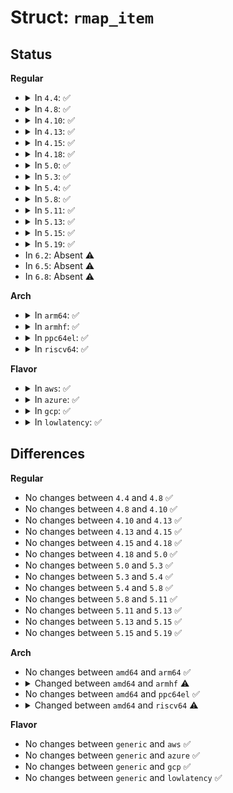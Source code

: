 # Struct: <code>rmap_item</code>

## Status
<b>Regular</b>
<ul>
<li>
<details>
<summary>In <code>4.4</code>: ✅</summary>

```c
struct rmap_item {
    struct rmap_item *rmap_list;
    struct anon_vma *anon_vma;
    int nid;
    struct mm_struct *mm;
    long unsigned int address;
    unsigned int oldchecksum;
    struct rb_node node;
    struct stable_node *head;
    struct hlist_node hlist;
};
```
</details>
</li>
<li>
<details>
<summary>In <code>4.8</code>: ✅</summary>

```c
struct rmap_item {
    struct rmap_item *rmap_list;
    struct anon_vma *anon_vma;
    int nid;
    struct mm_struct *mm;
    long unsigned int address;
    unsigned int oldchecksum;
    struct rb_node node;
    struct stable_node *head;
    struct hlist_node hlist;
};
```
</details>
</li>
<li>
<details>
<summary>In <code>4.10</code>: ✅</summary>

```c
struct rmap_item {
    struct rmap_item *rmap_list;
    struct anon_vma *anon_vma;
    int nid;
    struct mm_struct *mm;
    long unsigned int address;
    unsigned int oldchecksum;
    struct rb_node node;
    struct stable_node *head;
    struct hlist_node hlist;
};
```
</details>
</li>
<li>
<details>
<summary>In <code>4.13</code>: ✅</summary>

```c
struct rmap_item {
    struct rmap_item *rmap_list;
    struct anon_vma *anon_vma;
    int nid;
    struct mm_struct *mm;
    long unsigned int address;
    unsigned int oldchecksum;
    struct rb_node node;
    struct stable_node *head;
    struct hlist_node hlist;
};
```
</details>
</li>
<li>
<details>
<summary>In <code>4.15</code>: ✅</summary>

```c
struct rmap_item {
    struct rmap_item *rmap_list;
    struct anon_vma *anon_vma;
    int nid;
    struct mm_struct *mm;
    long unsigned int address;
    unsigned int oldchecksum;
    struct rb_node node;
    struct stable_node *head;
    struct hlist_node hlist;
};
```
</details>
</li>
<li>
<details>
<summary>In <code>4.18</code>: ✅</summary>

```c
struct rmap_item {
    struct rmap_item *rmap_list;
    struct anon_vma *anon_vma;
    int nid;
    struct mm_struct *mm;
    long unsigned int address;
    unsigned int oldchecksum;
    struct rb_node node;
    struct stable_node *head;
    struct hlist_node hlist;
};
```
</details>
</li>
<li>
<details>
<summary>In <code>5.0</code>: ✅</summary>

```c
struct rmap_item {
    struct rmap_item *rmap_list;
    struct anon_vma *anon_vma;
    int nid;
    struct mm_struct *mm;
    long unsigned int address;
    unsigned int oldchecksum;
    struct rb_node node;
    struct stable_node *head;
    struct hlist_node hlist;
};
```
</details>
</li>
<li>
<details>
<summary>In <code>5.3</code>: ✅</summary>

```c
struct rmap_item {
    struct rmap_item *rmap_list;
    struct anon_vma *anon_vma;
    int nid;
    struct mm_struct *mm;
    long unsigned int address;
    unsigned int oldchecksum;
    struct rb_node node;
    struct stable_node *head;
    struct hlist_node hlist;
};
```
</details>
</li>
<li>
<details>
<summary>In <code>5.4</code>: ✅</summary>

```c
struct rmap_item {
    struct rmap_item *rmap_list;
    struct anon_vma *anon_vma;
    int nid;
    struct mm_struct *mm;
    long unsigned int address;
    unsigned int oldchecksum;
    struct rb_node node;
    struct stable_node *head;
    struct hlist_node hlist;
};
```
</details>
</li>
<li>
<details>
<summary>In <code>5.8</code>: ✅</summary>

```c
struct rmap_item {
    struct rmap_item *rmap_list;
    struct anon_vma *anon_vma;
    int nid;
    struct mm_struct *mm;
    long unsigned int address;
    unsigned int oldchecksum;
    struct rb_node node;
    struct stable_node *head;
    struct hlist_node hlist;
};
```
</details>
</li>
<li>
<details>
<summary>In <code>5.11</code>: ✅</summary>

```c
struct rmap_item {
    struct rmap_item *rmap_list;
    struct anon_vma *anon_vma;
    int nid;
    struct mm_struct *mm;
    long unsigned int address;
    unsigned int oldchecksum;
    struct rb_node node;
    struct stable_node *head;
    struct hlist_node hlist;
};
```
</details>
</li>
<li>
<details>
<summary>In <code>5.13</code>: ✅</summary>

```c
struct rmap_item {
    struct rmap_item *rmap_list;
    struct anon_vma *anon_vma;
    int nid;
    struct mm_struct *mm;
    long unsigned int address;
    unsigned int oldchecksum;
    struct rb_node node;
    struct stable_node *head;
    struct hlist_node hlist;
};
```
</details>
</li>
<li>
<details>
<summary>In <code>5.15</code>: ✅</summary>

```c
struct rmap_item {
    struct rmap_item *rmap_list;
    struct anon_vma *anon_vma;
    int nid;
    struct mm_struct *mm;
    long unsigned int address;
    unsigned int oldchecksum;
    struct rb_node node;
    struct stable_node *head;
    struct hlist_node hlist;
};
```
</details>
</li>
<li>
<details>
<summary>In <code>5.19</code>: ✅</summary>

```c
struct rmap_item {
    struct rmap_item *rmap_list;
    struct anon_vma *anon_vma;
    int nid;
    struct mm_struct *mm;
    long unsigned int address;
    unsigned int oldchecksum;
    struct rb_node node;
    struct stable_node *head;
    struct hlist_node hlist;
};
```
</details>
</li>
<li>
In <code>6.2</code>: Absent ⚠️
</li>
<li>
In <code>6.5</code>: Absent ⚠️
</li>
<li>
In <code>6.8</code>: Absent ⚠️
</li>
</ul>
<b>Arch</b>
<ul>
<li>
<details>
<summary>In <code>arm64</code>: ✅</summary>

```c
struct rmap_item {
    struct rmap_item *rmap_list;
    struct anon_vma *anon_vma;
    int nid;
    struct mm_struct *mm;
    long unsigned int address;
    unsigned int oldchecksum;
    struct rb_node node;
    struct stable_node *head;
    struct hlist_node hlist;
};
```
</details>
</li>
<li>
<details>
<summary>In <code>armhf</code>: ✅</summary>

```c
struct rmap_item {
    struct rmap_item *rmap_list;
    struct anon_vma *anon_vma;
    struct mm_struct *mm;
    long unsigned int address;
    unsigned int oldchecksum;
    struct rb_node node;
    struct stable_node *head;
    struct hlist_node hlist;
};
```
</details>
</li>
<li>
<details>
<summary>In <code>ppc64el</code>: ✅</summary>

```c
struct rmap_item {
    struct rmap_item *rmap_list;
    struct anon_vma *anon_vma;
    int nid;
    struct mm_struct *mm;
    long unsigned int address;
    unsigned int oldchecksum;
    struct rb_node node;
    struct stable_node *head;
    struct hlist_node hlist;
};
```
</details>
</li>
<li>
<details>
<summary>In <code>riscv64</code>: ✅</summary>

```c
struct rmap_item {
    struct rmap_item *rmap_list;
    struct anon_vma *anon_vma;
    struct mm_struct *mm;
    long unsigned int address;
    unsigned int oldchecksum;
    struct rb_node node;
    struct stable_node *head;
    struct hlist_node hlist;
};
```
</details>
</li>
</ul>
<b>Flavor</b>
<ul>
<li>
<details>
<summary>In <code>aws</code>: ✅</summary>

```c
struct rmap_item {
    struct rmap_item *rmap_list;
    struct anon_vma *anon_vma;
    int nid;
    struct mm_struct *mm;
    long unsigned int address;
    unsigned int oldchecksum;
    struct rb_node node;
    struct stable_node *head;
    struct hlist_node hlist;
};
```
</details>
</li>
<li>
<details>
<summary>In <code>azure</code>: ✅</summary>

```c
struct rmap_item {
    struct rmap_item *rmap_list;
    struct anon_vma *anon_vma;
    int nid;
    struct mm_struct *mm;
    long unsigned int address;
    unsigned int oldchecksum;
    struct rb_node node;
    struct stable_node *head;
    struct hlist_node hlist;
};
```
</details>
</li>
<li>
<details>
<summary>In <code>gcp</code>: ✅</summary>

```c
struct rmap_item {
    struct rmap_item *rmap_list;
    struct anon_vma *anon_vma;
    int nid;
    struct mm_struct *mm;
    long unsigned int address;
    unsigned int oldchecksum;
    struct rb_node node;
    struct stable_node *head;
    struct hlist_node hlist;
};
```
</details>
</li>
<li>
<details>
<summary>In <code>lowlatency</code>: ✅</summary>

```c
struct rmap_item {
    struct rmap_item *rmap_list;
    struct anon_vma *anon_vma;
    int nid;
    struct mm_struct *mm;
    long unsigned int address;
    unsigned int oldchecksum;
    struct rb_node node;
    struct stable_node *head;
    struct hlist_node hlist;
};
```
</details>
</li>
</ul>

## Differences
<b>Regular</b>
<ul>
<li>
No changes between <code>4.4</code> and <code>4.8</code> ✅
</li>
<li>
No changes between <code>4.8</code> and <code>4.10</code> ✅
</li>
<li>
No changes between <code>4.10</code> and <code>4.13</code> ✅
</li>
<li>
No changes between <code>4.13</code> and <code>4.15</code> ✅
</li>
<li>
No changes between <code>4.15</code> and <code>4.18</code> ✅
</li>
<li>
No changes between <code>4.18</code> and <code>5.0</code> ✅
</li>
<li>
No changes between <code>5.0</code> and <code>5.3</code> ✅
</li>
<li>
No changes between <code>5.3</code> and <code>5.4</code> ✅
</li>
<li>
No changes between <code>5.4</code> and <code>5.8</code> ✅
</li>
<li>
No changes between <code>5.8</code> and <code>5.11</code> ✅
</li>
<li>
No changes between <code>5.11</code> and <code>5.13</code> ✅
</li>
<li>
No changes between <code>5.13</code> and <code>5.15</code> ✅
</li>
<li>
No changes between <code>5.15</code> and <code>5.19</code> ✅
</li>
</ul>
<b>Arch</b>
<ul>
<li>
No changes between <code>amd64</code> and <code>arm64</code> ✅
</li>
<li>
<details>
<summary>Changed between <code>amd64</code> and <code>armhf</code> ⚠️</summary>
<ul>
<li>
<b>Field removed. </b>
<code>int nid</code>
</li>
</ul>
</details>
</li>
<li>
No changes between <code>amd64</code> and <code>ppc64el</code> ✅
</li>
<li>
<details>
<summary>Changed between <code>amd64</code> and <code>riscv64</code> ⚠️</summary>
<ul>
<li>
<b>Field removed. </b>
<code>int nid</code>
</li>
</ul>
</details>
</li>
</ul>
<b>Flavor</b>
<ul>
<li>
No changes between <code>generic</code> and <code>aws</code> ✅
</li>
<li>
No changes between <code>generic</code> and <code>azure</code> ✅
</li>
<li>
No changes between <code>generic</code> and <code>gcp</code> ✅
</li>
<li>
No changes between <code>generic</code> and <code>lowlatency</code> ✅
</li>
</ul>
